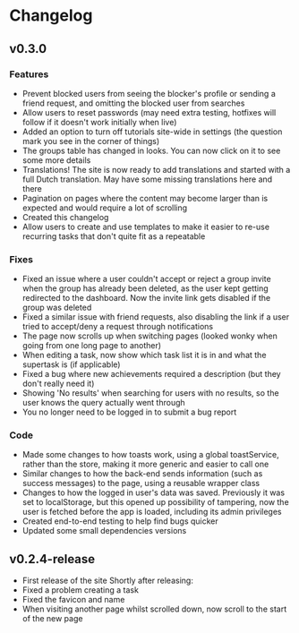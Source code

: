 # Changelog

## v0.3.0

### Features
-   Prevent blocked users from seeing the blocker's profile or sending a friend request, and omitting the blocked user from searches
-   Allow users to reset passwords (may need extra testing, hotfixes will follow if it doesn't work initially when live)
-   Added an option to turn off tutorials site-wide in settings (the question mark you see in the corner of things)
-   The groups table has changed in looks. You can now click on it to see some more details
-   Translations! The site is now ready to add translations and started with a full Dutch translation. May have some missing translations here and there
-   Pagination on pages where the content may become larger than is expected and would require a lot of scrolling
-   Created this changelog
-   Allow users to create and use templates to make it easier to re-use recurring tasks that don't quite fit as a repeatable

### Fixes
-   Fixed an issue where a user couldn't accept or reject a group invite when the group has already been deleted, as the user kept getting redirected to the dashboard. Now the invite link gets disabled if the group was deleted
-   Fixed a similar issue with friend requests, also disabling the link if a user tried to accept/deny a request through notifications
-   The page now scrolls up when switching pages (looked wonky when going from one long page to another)
-   When editing a task, now show which task list it is in and what the supertask is (if applicable)
-   Fixed a bug where new achievements required a description (but they don't really need it)
-   Showing 'No results' when searching for users with no results, so the user knows the query actually went through
-   You no longer need to be logged in to submit a bug report

### Code
-   Made some changes to how toasts work, using a global toastService, rather than the store, making it more generic and easier to call one
-   Similar changes to how the back-end sends information (such as success messages) to the page, using a reusable wrapper class
-   Changes to how the logged in user's data was saved. Previously it was set to localStorage, but this opened up possibility of tampering, now the user is fetched before the app is loaded, including its admin privileges
-   Created end-to-end testing to help find bugs quicker
-   Updated some small dependencies versions


## v0.2.4-release

-   First release of the site
    Shortly after releasing:
-   Fixed a problem creating a task
-   Fixed the favicon and name
-   When visiting another page whilst scrolled down, now scroll to the start of the new page
